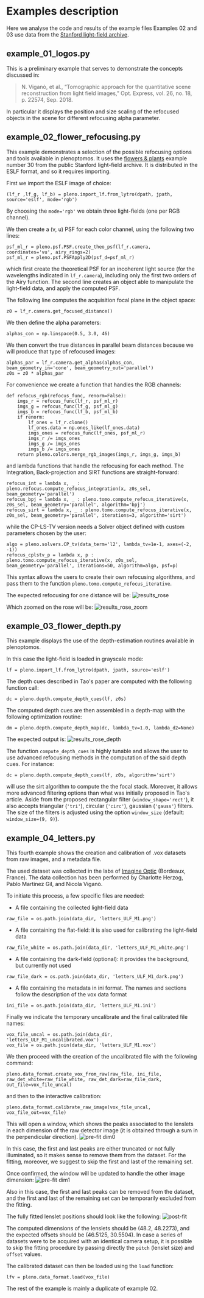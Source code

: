 # Examples description

Here we analyse the code and results of the example files
Examples 02 and 03 use data from the [Stanford light-field archive](http://lightfields.stanford.edu/).

## example_01_logos.py

This is a preliminary example that serves to demonstrate the concepts discussed in:
> N. Viganò, et al., “Tomographic approach for the quantitative scene reconstruction from light field images,” Opt. Express, vol. 26, no. 18, p. 22574, Sep. 2018.

In particular it displays the position and size scaling of the refocused objects in the scene for different refocusing alpha parameter.

## example_02_flower_refocusing.py

This example demonstrates a selection of the possible refocusing options and tools available in plenoptomos.
It uses the [flowers & plants](http://lightfields.stanford.edu/flowers_plants.html)
example number 30 from the public Stanford light-field archive.
It is distributed in the ESLF format, and so it requires importing.

First we import the ESLF image of choice:
```
(lf_r ,lf_g, lf_b) = pleno.import_lf.from_lytro(dpath, jpath, source='eslf', mode='rgb')
```
By choosing the `mode='rgb'` we obtain three light-fields (one per RGB channel).

We then create a (v, u) PSF for each color channel, using the following two lines:
```
psf_ml_r = pleno.psf.PSF.create_theo_psf(lf_r.camera, coordinates='vu', airy_rings=2)
psf_ml_r = pleno.psf.PSFApply2D(psf_d=psf_ml_r)
```
which first create the theoretical PSF for an incoherent light source (for the wavelengths indicated in `lf_r.camera`), including only the first two orders of the Airy function.
The second line creates an object able to manipulate the light-field data, and apply the computed PSF.

The following line computes the acquisition focal plane in the object space:
```
z0 = lf_r.camera.get_focused_distance()
```
We then define the alpha parameters:
```
alphas_con = np.linspace(0.5, 3.0, 46)
```

We then convert the true distances in parallel beam distances because we will produce that type of refocused images:
```
alphas_par = lf_r.camera.get_alphas(alphas_con, beam_geometry_in='cone', beam_geometry_out='parallel')
z0s = z0 * alphas_par
```

For convenience we create a function that handles the RGB channels:
```
def refocus_rgb(refocus_func, renorm=False):
    imgs_r = refocus_func(lf_r, psf_ml_r)
    imgs_g = refocus_func(lf_g, psf_ml_g)
    imgs_b = refocus_func(lf_b, psf_ml_b)
    if renorm:
        lf_ones = lf_r.clone()
        lf_ones.data = np.ones_like(lf_ones.data)
        imgs_ones = refocus_func(lf_ones, psf_ml_r)
        imgs_r /= imgs_ones
        imgs_g /= imgs_ones
        imgs_b /= imgs_ones
    return pleno.colors.merge_rgb_images(imgs_r, imgs_g, imgs_b)
```
and lambda functions that handle the refocusing for each method.
The Integration, Back-projection and SIRT functions are straight-forward:
```
refocus_int = lambda x, _ : pleno.refocus.compute_refocus_integration(x, z0s_sel, beam_geometry='parallel')
refocus_bpj = lambda x, _ : pleno.tomo.compute_refocus_iterative(x, z0s_sel, beam_geometry='parallel', algorithm='bpj')
refocus_sirt = lambda x, _ : pleno.tomo.compute_refocus_iterative(x, z0s_sel, beam_geometry='parallel', iterations=3, algorithm='sirt')
```
while the CP-LS-TV version needs a Solver object defined with custom parameters chosen by the user:
```
algo = pleno.solvers.CP_tv(data_term='l2', lambda_tv=1e-1, axes=(-2, -1))
refocus_cplstv_p = lambda x, p : pleno.tomo.compute_refocus_iterative(x, z0s_sel, beam_geometry='parallel', iterations=50, algorithm=algo, psf=p)
```
This syntax allows the users to create their own refocusing algorithms, and pass them to the function `pleno.tomo.compute_refocus_iterative`.

The expected refocusing for one distance will be:
![](Images/example_02_dist10.png "results_rose")

Which zoomed on the rose will be:
![](Images/example_02_zoom_rose_dist10.png "results_rose_zoom")


## example_03_flower_depth.py

This example displays the use of the depth-estimation routines available in plenoptomos.

In this case the light-field is loaded in grayscale mode:
```
lf = pleno.import_lf.from_lytro(dpath, jpath, source='eslf')
```

The depth cues described in Tao's paper are computed with the following function call:
```
dc = pleno.depth.compute_depth_cues(lf, z0s)
```

The computed depth cues are then assembled in a depth-map with the following optimization routine:
```
dm = pleno.depth.compute_depth_map(dc, lambda_tv=1.0, lambda_d2=None)
```
The expected output is:
![](Images/example_03_results.png "results_rose_depth")

The function `compute_depth_cues` is highly tunable and allows the user to use advanced refocusing methods in the computation of the said depth cues.
For instance:
```
dc = pleno.depth.compute_depth_cues(lf, z0s, algorithm='sirt')
```
will use the sirt algorithm to compute the the focal stack.
Moreover, it allows more advanced filtering options than what was initially proposed in Tao's article.
Aside from the proposed rectangular filter (`window_shape='rect'`), it also accepts triangular (`'tri'`), circular (`'circ'`), gaussian (`'gauss'`) filters.
The size of the filters is adjusted using the option `window_size` (default: `window_size=(9, 9)`).


## example_04_letters.py

This fourth example shows the creation and calibration of .vox datasets from raw images, and a metadata file.

The used dataset was collected in the labs of [Imagine Optic](https://www.imagine-optic.com/) (Bordeaux, France).
The data collection has been performed by Charlotte Herzog, Pablo Martinez Gil, and Nicola Viganò.

To initiate this process, a few specific files are needed:
- A file containing the collected light-field data
```
raw_file = os.path.join(data_dir, 'letters_ULF_M1.png')
```
- A file containing the flat-field: it is also used for calibrating the light-field data
```
raw_file_white = os.path.join(data_dir, 'letters_ULF_M1_white.png')
```

- A file containing the dark-field (optional): it provides the background, but currently not used
```
raw_file_dark = os.path.join(data_dir, 'letters_ULF_M1_dark.png')
```

- A file containing the metadata in ini format. The names and sections follow the description of the vox data format
```
ini_file = os.path.join(data_dir, 'letters_ULF_M1.ini')
```

Finally we indicate the temporary uncalibrate and the final calibrated file names:
```
vox_file_uncal = os.path.join(data_dir, 'letters_ULF_M1_uncalibrated.vox')
vox_file = os.path.join(data_dir, 'letters_ULF_M1.vox')
```

We then proceed with the creation of the uncalibrated file with the following command:
```
pleno.data_format.create_vox_from_raw(raw_file, ini_file, raw_det_white=raw_file_white, raw_det_dark=raw_file_dark, out_file=vox_file_uncal)
```
and then to the interactive calibration:
```
pleno.data_format.calibrate_raw_image(vox_file_uncal, vox_file_out=vox_file)
```
This will open a window, which shows the peaks associated to the lenslets in each dimension of the raw detector image (it is obtained through a sum in the perpendicular direction).
![](Images/example_04_dim0_pre-fit.png "pre-fit dim0")

In this case, the first and last peaks are either truncated or not fully illuminated, so it makes sense to remove them from the dataset.
For the fitting, moreover, we suggest to skip the first and last of the remaining set.

Once confirmed, the window will be updated to handle the other image dimension:
![](Images/example_04_dim1_pre-fit.png "pre-fit dim1")

Also in this case, the first and last peaks can be removed from the dataset, and the first and last of the remaining set can be temporarily excluded from the fitting.

The fully fitted lenslet positions should look like the following:
![](Images/example_04_post-fit.png "post-fit")

The computed dimensions of the lenslets should be (48.2, 48.2273), and the expected offsets should be (46.5125, 30.5504).
In case a series of datasets were to be acquired with an identical camera setup, it is possible to skip the fitting procedure by passing directly the `pitch` (lenslet size) and `offset` values.

The calibrated dataset can then be loaded using the `load` function:
```
lfv = pleno.data_format.load(vox_file)
```

The rest of the example is mainly a duplicate of example 02.

